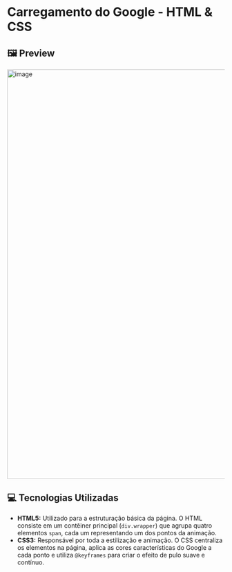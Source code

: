 # Carregamento do Google - HTML & CSS

## 🖼️ Preview

<img width="956" height="946" alt="image" src="https://github.com/user-attachments/assets/ea1549cb-acbe-4e7a-8892-6216ad8aaff3" />

## 💻 Tecnologias Utilizadas

* **HTML5:** Utilizado para a estruturação básica da página. O HTML consiste em um contêiner principal (`div.wrapper`) que agrupa quatro elementos `span`, cada um representando um dos pontos da animação.
* **CSS3:** Responsável por toda a estilização e animação. O CSS centraliza os elementos na página, aplica as cores características do Google a cada ponto e utiliza `@keyframes` para criar o efeito de pulo suave e contínuo.
